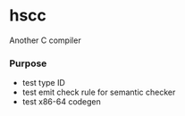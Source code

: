 # hscc

Another C compiler

### Purpose

- test type ID
- test emit check rule for semantic checker
- test x86-64 codegen
